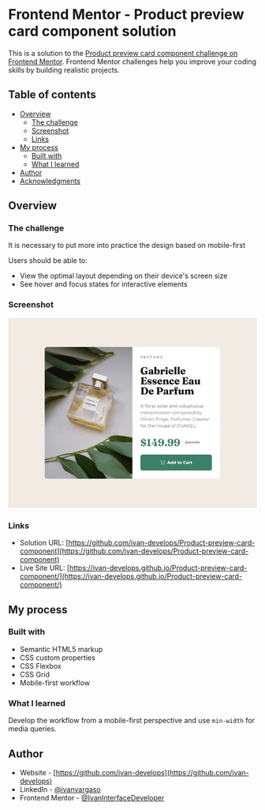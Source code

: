 # Frontend Mentor - Product preview card component solution

This is a solution to the [Product preview card component challenge on Frontend Mentor](https://www.frontendmentor.io/challenges/product-preview-card-component-GO7UmttRfa). Frontend Mentor challenges help you improve your coding skills by building realistic projects. 

## Table of contents

- [Overview](#overview)
  - [The challenge](#the-challenge)
  - [Screenshot](#screenshot)
  - [Links](#links)
- [My process](#my-process)
  - [Built with](#built-with)
  - [What I learned](#what-i-learned)
- [Author](#author)
- [Acknowledgments](#acknowledgments)

## Overview

### The challenge

It is necessary to put more into practice the design based on mobile-first

Users should be able to:

- View the optimal layout depending on their device's screen size
- See hover and focus states for interactive elements

### Screenshot

![](./screenshot.jpg)

### Links

- Solution URL: [https://github.com/ivan-develops/Product-preview-card-component](https://github.com/ivan-develops/Product-preview-card-component)
- Live Site URL: [https://ivan-develops.github.io/Product-preview-card-component/](https://ivan-develops.github.io/Product-preview-card-component/)

## My process

### Built with

- Semantic HTML5 markup
- CSS custom properties
- CSS Flexbox
- CSS Grid
- Mobile-first workflow

### What I learned

Develop the workflow from a mobile-first perspective and use `min-width` for media queries.

## Author

- Website - [https://github.com/ivan-develops](https://github.com/ivan-develops)
- LinkedIn - [@ivanvargaso](https://www.linkedin.com/in/ivanvargaso/)
- Frontend Mentor - [@IvanInterfaceDeveloper](https://www.frontendmentor.io/profile/IvanInterfaceDeveloper)